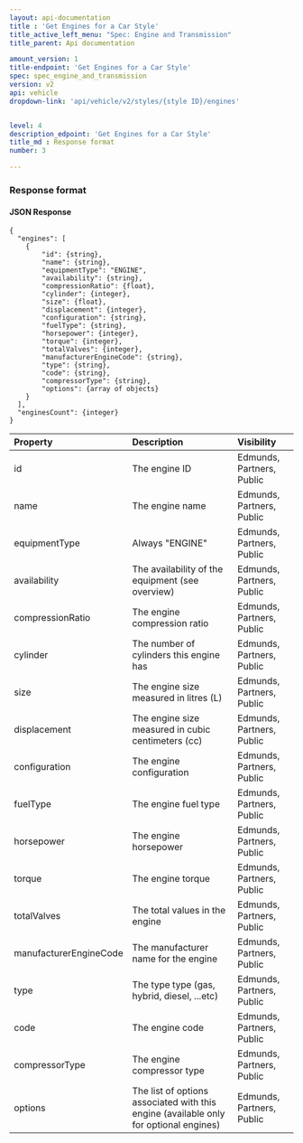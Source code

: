 ```yaml
---
layout: api-documentation
title : 'Get Engines for a Car Style'
title_active_left_menu: "Spec: Engine and Transmission"
title_parent: Api documentation

amount_version: 1
title-endpoint: 'Get Engines for a Car Style'
spec: spec_engine_and_transmission
version: v2
api: vehicle
dropdown-link: 'api/vehicle/v2/styles/{style ID}/engines'


level: 4
description_edpoint: 'Get Engines for a Car Style'
title_md : Response format
number: 3

---
```


### Response format

#### JSON Response

	{
	  "engines": [
		{
			"id": {string},
			"name": {string},
			"equipmentType": "ENGINE",
			"availability": {string},
			"compressionRatio": {float},
			"cylinder": {integer},
			"size": {float},
			"displacement": {integer},
			"configuration": {string},
			"fuelType": {string},
			"horsepower": {integer},
			"torque": {integer},
			"totalValves": {integer},
			"manufacturerEngineCode": {string},
			"type": {string},
			"code": {string},
			"compressorType": {string},
			"options": {array of objects}
		}
	  ],
	  "enginesCount": {integer}
	}


| Property      	| Description                         					| Visibility                |
|:------------------|:------------------------------------------------------|:------------------------- |
| id		    	| The engine ID											| Edmunds, Partners, Public |
| name		    	| The engine name										| Edmunds, Partners, Public |
| equipmentType		| Always "ENGINE"										| Edmunds, Partners, Public |
| availability		| The availability of the equipment (see overview)		| Edmunds, Partners, Public |
| compressionRatio	| The engine compression ratio							| Edmunds, Partners, Public |
| cylinder		    | The number of cylinders this engine has				| Edmunds, Partners, Public |
| size			    | The engine size measured in litres (L)			| Edmunds, Partners, Public |
| displacement	    | The engine size measured in cubic centimeters (cc)| Edmunds, Partners, Public |
| configuration		| The engine configuration								| Edmunds, Partners, Public |
| fuelType	        | The engine fuel type									| Edmunds, Partners, Public |
| horsepower	    | The engine horsepower									| Edmunds, Partners, Public |
| torque			| The engine torque										| Edmunds, Partners, Public |
| totalValves	    | The total values in the engine 						| Edmunds, Partners, Public |
| manufacturerEngineCode  | The manufacturer name for the engine			| Edmunds, Partners, Public |
| type			    | The type type (gas, hybrid, diesel, ...etc)			| Edmunds, Partners, Public |
| code			    | The engine code										| Edmunds, Partners, Public |
| compressorType	| The engine compressor type							| Edmunds, Partners, Public |
| options           | The list of options associated with this engine (available only for optional engines) | Edmunds, Partners, Public |

